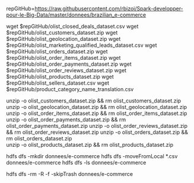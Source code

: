 repGitHub=https://raw.githubusercontent.com/rbizoi/Spark-developper-pour-le-Big-Data/master/donnees/brazilian_e-commerce

wget $repGitHub/olist_closed_deals_dataset.csv
wget $repGitHub/olist_customers_dataset.zip
wget $repGitHub/olist_geolocation_dataset.zip
wget $repGitHub/olist_marketing_qualified_leads_dataset.csv
wget $repGitHub/olist_orders_dataset.zip
wget $repGitHub/olist_order_items_dataset.zip
wget $repGitHub/olist_order_payments_dataset.zip
wget $repGitHub/olist_order_reviews_dataset.zip
wget $repGitHub/olist_products_dataset.zip
wget $repGitHub/olist_sellers_dataset.csv
wget $repGitHub/product_category_name_translation.csv

unzip -o olist_customers_dataset.zip      && rm olist_customers_dataset.zip     
unzip -o olist_geolocation_dataset.zip    && rm olist_geolocation_dataset.zip   
unzip -o olist_order_items_dataset.zip    && rm olist_order_items_dataset.zip   
unzip -o olist_order_payments_dataset.zip && rm olist_order_payments_dataset.zip
unzip -o olist_order_reviews_dataset.zip  && rm olist_order_reviews_dataset.zip
unzip -o olist_orders_dataset.zip         && rm olist_orders_dataset.zip        
unzip -o olist_products_dataset.zip       && rm olist_products_dataset.zip      

hdfs dfs -mkdir donnees/e-commerce
hdfs dfs -moveFromLocal *.csv donnees/e-commerce
hdfs dfs -ls donnees/e-commerce

hdfs dfs -rm -R -f -skipTrash donnees/e-commerce
